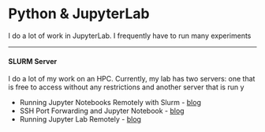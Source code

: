 # Python & JupyterLab

I do a lot of work in JupyterLab. I frequently have to run many experiments


---

#### SLURM Server

I do a lot of my work on an HPC. Currently, my lab has two servers: one that is free to access without any restrictions and another server that is run y

* Running Jupyter Notebooks Remotely with Slurm - [blog](https://alexanderlabwhoi.github.io/post/2019-03-08_jpn_slurm/)
* SSH Port Forwarding and Jupyter Notebook - [blog](https://evcu.github.io/notes/port-forwarding/)
* Running Jupyter Lab Remotely - [blog](https://benjlindsay.com/posts/running-jupyter-lab-remotely)